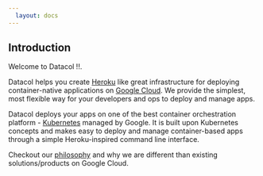 ```yaml
---
  layout: docs
---
```


Introduction
------------

Welcome to Datacol !!.

Datacol helps you create [Heroku][1] like great infrastructure for deploying container-native applications on [Google Cloud][2]. We provide the simplest, most flexible way for your developers and ops to deploy and manage apps. 

Datacol deploys your apps on one of the best container orchestration platform - [Kubernetes][3] managed by Google. It is built upon Kubernetes concepts and makes easy to deploy and manage container-based apps through a simple Heroku-inspired command line interface.

[1]: https://heroku.com
[2]: https://cloud.google.com
[3]: https://cloud.google.com/container-engine/

Checkout our [philosophy](/docs/philosophy) and why we are different than existing solutions/products on Google Cloud.